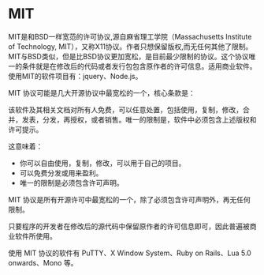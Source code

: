 # MIT

MIT是和BSD一样宽范的许可协议,源自麻省理工学院（Massachusetts Institute of Technology, MIT），又称X11协议。作者只想保留版权,而无任何其他了限制。MIT与BSD类似，但是比BSD协议更加宽松，是目前最少限制的协议。这个协议唯一的条件就是在修改后的代码或者发行包包含原作者的许可信息。适用商业软件。使用MIT的软件项目有：jquery、Node.js。

MIT 协议可能是几大开源协议中最宽松的一个，核心条款是：

该软件及其相关文档对所有人免费，可以任意处置，包括使用，复制，修改，合并，发表，分发，再授权，或者销售。唯一的限制是，软件中必须包含上述版权和许可提示。

这意味着：

* 你可以自由使用，复制，修改，可以用于自己的项目。
* 可以免费分发或用来盈利。
* 唯一的限制是必须包含许可声明。

MIT 协议是所有开源许可中最宽松的一个，除了必须包含许可声明外，再无任何限制。

只要程序的开发者在修改后的源代码中保留原作者的许可信息即可，因此普遍被商业软件所使用。

使用 MIT 协议的软件有 PuTTY、X Window System、Ruby on Rails、Lua 5.0 onwards、Mono 等。